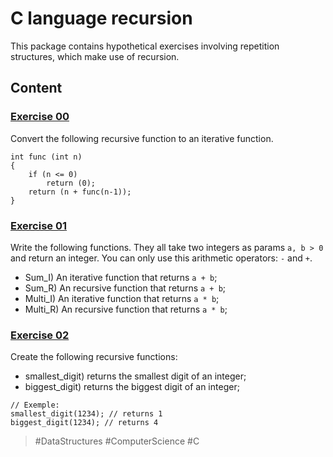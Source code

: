 # C language recursion

This package contains hypothetical exercises involving repetition structures, which make use of recursion.

## Content

<h3>
	<a href="./ex00.c">Exercise 00</a>
</h3>

Convert the following recursive function to an iterative function.

```
int func (int n)
{
	if (n <= 0)
		return (0);
	return (n + func(n-1));
}
```
<h3>
	<a href="./ex01.c">Exercise 01</a>
</h3>

Write the following functions. They all take two integers as params `a, b > 0` and return an integer.
You can only use this arithmetic operators: `-` and `+`.

- Sum_I) An iterative function that returns `a + b`;
- Sum_R) An recursive function that returns `a + b`;
- Multi_I) An iterative function that returns `a * b`;
- Multi_R) An recursive function that returns `a * b`;

<h3>
	<a href="./ex02.c">Exercise 02</a>
</h3>

Create the following recursive functions:

- smallest_digit) returns the smallest digit of an integer;
- biggest_digit) returns the biggest digit of an integer;

```
// Exemple:
smallest_digit(1234); // returns 1
biggest_digit(1234); // returns 4
```

> #DataStructures
> #ComputerScience
> #C

